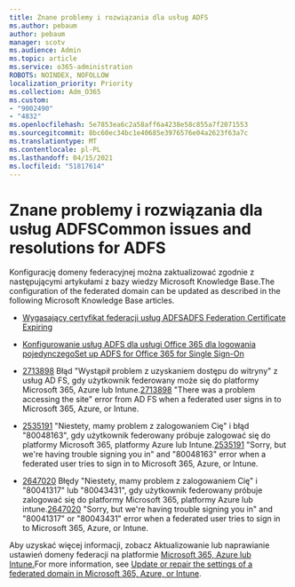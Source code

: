 ```yaml
---
title: Znane problemy i rozwiązania dla usług ADFS
ms.author: pebaum
author: pebaum
manager: scotv
ms.audience: Admin
ms.topic: article
ms.service: o365-administration
ROBOTS: NOINDEX, NOFOLLOW
localization_priority: Priority
ms.collection: Adm_O365
ms.custom:
- "9002490"
- "4832"
ms.openlocfilehash: 5e7853ea6c2a58aff6a4238e58c855a7f2071553
ms.sourcegitcommit: 8bc60ec34bc1e40685e3976576e04a2623f63a7c
ms.translationtype: MT
ms.contentlocale: pl-PL
ms.lasthandoff: 04/15/2021
ms.locfileid: "51817614"
---
```

# <a name="common-issues-and-resolutions-for-adfs"></a><span data-ttu-id="45402-102">Znane problemy i rozwiązania dla usług ADFS</span><span class="sxs-lookup"><span data-stu-id="45402-102">Common issues and resolutions for ADFS</span></span>

<span data-ttu-id="45402-103">Konfigurację domeny federacyjnej można zaktualizować zgodnie z następującymi artykułami z bazy wiedzy Microsoft Knowledge Base.</span><span class="sxs-lookup"><span data-stu-id="45402-103">The configuration of the federated domain can be updated as described in the following Microsoft Knowledge Base articles.</span></span>

- [<span data-ttu-id="45402-104">Wygasający certyfikat federacji usług ADFS</span><span class="sxs-lookup"><span data-stu-id="45402-104">ADFS Federation Certificate Expiring</span></span>](adfs-federation-certificate-expiring.md)

- [<span data-ttu-id="45402-105">Konfigurowanie usług ADFS dla usługi Office 365 dla logowania pojedynczego</span><span class="sxs-lookup"><span data-stu-id="45402-105">Set up ADFS for Office 365 for Single Sign-On</span></span>](https://docs.microsoft.com/office365/troubleshoot/active-directory/set-up-adfs-for-single-sign-on)

- <span data-ttu-id="45402-106">[2713898](https://support.microsoft.com/help/2713898)  Błąd "Wystąpił problem z uzyskaniem dostępu do witryny" z usług AD FS, gdy użytkownik federowany może się do platformy Microsoft 365, Azure lub Intune.</span><span class="sxs-lookup"><span data-stu-id="45402-106">[2713898](https://support.microsoft.com/help/2713898)  "There was a problem accessing the site" error from AD FS when a federated user signs in to Microsoft 365, Azure, or Intune.</span></span>

- <span data-ttu-id="45402-107">[2535191](https://support.microsoft.com/help/2535191) "Niestety, mamy problem z zalogowaniem Cię" i błąd "80048163", gdy użytkownik federowany próbuje zalogować się do platformy Microsoft 365, platformy Azure lub Intune.</span><span class="sxs-lookup"><span data-stu-id="45402-107">[2535191](https://support.microsoft.com/help/2535191) "Sorry, but we're having trouble signing you in" and "80048163" error when a federated user tries to sign in to Microsoft 365, Azure, or Intune.</span></span>

- <span data-ttu-id="45402-108">[2647020](https://support.microsoft.com/help/2647020)   Błędy "Niestety, mamy problem z zalogowaniem Cię" i "80041317" lub "80043431", gdy użytkownik federowany próbuje zalogować się do platformy Microsoft 365, platformy Azure lub intune.</span><span class="sxs-lookup"><span data-stu-id="45402-108">[2647020](https://support.microsoft.com/help/2647020)   "Sorry, but we're having trouble signing you in" and "80041317" or "80043431" error when a federated user tries to sign in to Microsoft 365, Azure, or Intune.</span></span>

<span data-ttu-id="45402-109">Aby uzyskać więcej informacji, zobacz Aktualizowanie lub naprawianie ustawień domeny federacji na platformie [Microsoft 365, Azure lub Intune.](https://docs.microsoft.com/office365/troubleshoot/active-directory/update-federated-domain-office-365)</span><span class="sxs-lookup"><span data-stu-id="45402-109">For more information, see [Update or repair the settings of a federated domain in Microsoft 365, Azure, or Intune](https://docs.microsoft.com/office365/troubleshoot/active-directory/update-federated-domain-office-365).</span></span>

